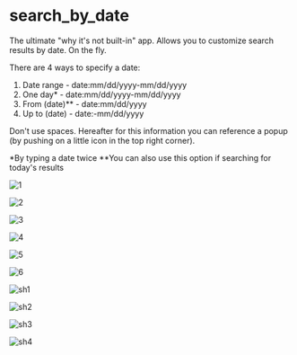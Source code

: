 # search_by_date

The ultimate "why it's not built-in" app. Allows you to customize search results by date. On the fly.

There are 4 ways to specify a date:

1. Date range - date:mm/dd/yyyy-mm/dd/yyyy
2. One day* - date:mm/dd/yyyy-mm/dd/yyyy
3. From (date)** - date:mm/dd/yyyy
4. Up to (date) - date:-mm/dd/yyyy

Don't use spaces. Hereafter for this information you can reference a popup (by pushing on a little icon in the top right corner).

*By typing a date twice
**You can also use this option if searching for today's results

![1](https://user-images.githubusercontent.com/53351370/62665308-766ba380-b987-11e9-99f1-a410ac0c4b42.png)

![2](https://user-images.githubusercontent.com/53351370/62665309-766ba380-b987-11e9-9c8f-641a58b7c408.png)

![3](https://user-images.githubusercontent.com/53351370/62665310-766ba380-b987-11e9-8ff0-0aff25224e95.png)

![4](https://user-images.githubusercontent.com/53351370/62665311-77043a00-b987-11e9-95bd-1f2ce67a203d.png)

![5](https://user-images.githubusercontent.com/53351370/62665312-77043a00-b987-11e9-92fa-8cbd20a0088c.png)

![6](https://user-images.githubusercontent.com/53351370/62665313-77043a00-b987-11e9-9919-05e28ad94db1.png)

![sh1](https://user-images.githubusercontent.com/53351370/62665314-77043a00-b987-11e9-85a6-732c0eec55a5.png)

![sh2](https://user-images.githubusercontent.com/53351370/62665315-77043a00-b987-11e9-81fa-06246798bd61.png)

![sh3](https://user-images.githubusercontent.com/53351370/62665316-779cd080-b987-11e9-84a8-971f7e2b2a87.png)

![sh4](https://user-images.githubusercontent.com/53351370/62665317-779cd080-b987-11e9-9e18-073e389110f1.png)
